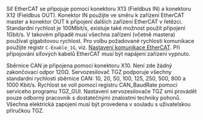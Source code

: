 Síť EtherCAT se připojuje pomocí konektoru X13 (Fieldbus IN) a konektoru X12 (Fieldbus OUT).
Konektor IN použijte ve směru k zařízení EtherCAT master a konektor OUT k připojení dalších zařízení EtherCAT v řetězci.
Standardní rychlost je 100Mbit/s, existuje také možnost použít připojení 1Gbit/s.
V takovém případě musí všechna zařízení (včetně mastera) používat gigabitovou rychlost.
Pro volbu požadované rychlosti komunikace použijte registr `C-Enable_1G`, viz. [Nastavení komunikace EtherCAT](EtherCAT.md#ECATcommSettings).
Při připojování síťových kabelů EtherCAT musí být napájení zařízení vypnuto.   

Sběrnice CAN je připojena pomocí konektoru X10. Není zde žádný zakončovací odpor 120Ω.
Servozesilovač TGZ podporuje všechny standardní rychlosti sběrnice CAN: 10, 20, 50, 100, 125, 250, 500, 800 a 1000 Kbit/s. Rychlost se volí pomocí registru CAN_BaudRate pomocí serviceho programu TGZ_GUI.
Nastavení servozesilovače TGZ smí provádět pouze odborný pracovník s dostatečnými znalostmi techniky pohonů. Všechna elektrická zapojení musí být provedena v souladu s uživatelskou příručkou TGZ.